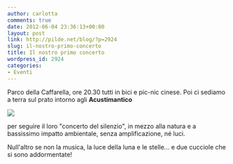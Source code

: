 ```yaml
---
author: carlotta
comments: true
date: 2012-06-04 23:36:13+00:00
layout: post
link: http://pilde.net/blog/?p=2924
slug: il-nostro-primo-concerto
title: Il nostro primo concerto
wordpress_id: 2924
categories:
- Eventi
---
```


Parco della Caffarella, ore 20.30 tutti in bici e pic-nic cinese. Poi ci sediamo a terra sul prato intorno agli **Acustimantico**

![](http://pilde.net/blog/wp-content/uploads/2012/06/acustimantico.jpg)




per seguire il loro "concerto del silenzio", in mezzo alla natura e a  bassissimo impatto ambientale, senza amplificazione, né luci.

Null'altro  se non la musica, la luce della luna e le stelle... e due cucciole che si sono addormentate!
